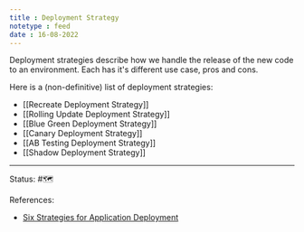 ```yaml
---
title : Deployment Strategy
notetype : feed
date : 16-08-2022
---
```


Deployment strategies describe how we handle the release of the new code to an environment. Each has it's different use case, pros and cons.

Here is a (non-definitive) list of deployment strategies:
- [[Recreate Deployment Strategy]]
- [[Rolling Update Deployment Strategy]]
- [[Blue Green Deployment Strategy]]
- [[Canary Deployment Strategy]]
- [[AB Testing Deployment Strategy]]
- [[Shadow Deployment Strategy]]

-----

Status: #🗺️ 

References:
- [Six Strategies for Application Deployment](https://thenewstack.io/deployment-strategies/)
